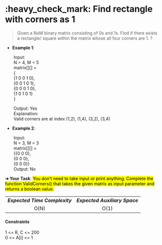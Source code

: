 <h1>:heavy_check_mark: Find rectangle with corners as 1</h1>
<blockquote>Given a NxM binary matrix consisting of 0s and 1s. Find if there exists a rectangle/ square within the matrix whose all four corners are 1.  ?</blockquote>

* **Example 1**:<br>

&emsp;&emsp;Input:<br>
&emsp;&emsp;N = 4, M = 5<br>
&emsp;&emsp;matrix[][] = <br>
&emsp;&emsp;{<br>
&emsp;&emsp;{1 0 0 1 0},<br>
&emsp;&emsp;{0 0 1 0 1},<br>
&emsp;&emsp;{0 0 0 1 0}, <br>
&emsp;&emsp;{1 0 1 0 1}<br>
&emsp;&emsp;} <br>

&emsp;&emsp;Output: Yes<br>
&emsp;&emsp;Explanation:<br>
&emsp;&emsp;Valid corners are at index (1,2), (1,4), (3,2), (3,4) <br>

* **Example 2**:<br>

&emsp;&emsp;Input:<br>
&emsp;&emsp;N = 3, M = 3<br>
&emsp;&emsp;matrix[][] = <br>
&emsp;&emsp;{{0 0 0},<br>
&emsp;&emsp;{0 0 0},<br>
&emsp;&emsp;{0 0 0}}<br>
&emsp;&emsp;Output: No<br>

**➔ Your Task**:
<mark>You don't need to take input or print anything. Complete the function ValidCorners() that takes the given matrix as input parameter and returns a boolean value.</mark>

<table align="center">
      <tr><td><em><b>Expected Time Complexity</td> <td><em><b>Expected Auxiliary Space</td></tr>
      <tr><td align="center">O(N)</td> <td align="center">O(1)</td></tr>
</table>

#### Constraints 
1 <= R, C <= 200<br>
0 <= A[i] <= 1